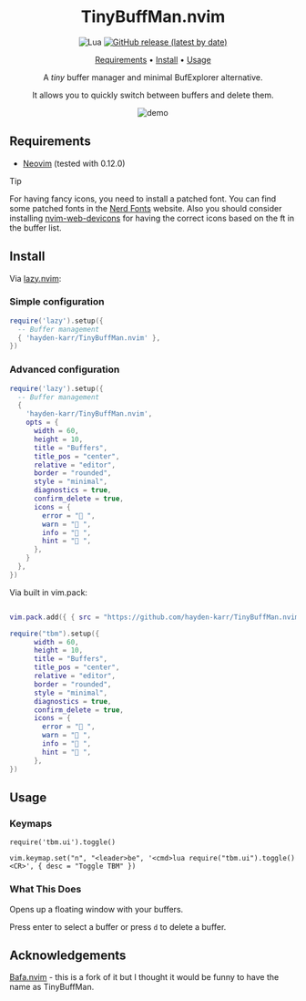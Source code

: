 <div align="center">

# TinyBuffMan.nvim

![Lua](https://img.shields.io/badge/Made%20with%20Lua-blueviolet.svg?style=for-the-badge&logo=lua)
[![GitHub release (latest by date)](https://img.shields.io/github/v/release/mistweaverco/bafa.nvim?style=for-the-badge)](https://github.com/mistweaverco/bafa.nvim/releases/latest)

[Requirements](#requirements) • [Install](#install) • [Usage](#usage)

<p></p>

A _tiny_ buffer manager and minimal BufExplorer alternative.

It allows you to quickly switch between buffers and delete them.

<p></p>

![demo](demo.png)

<p></p>

</div>

## Requirements

- [Neovim](https://github.com/neovim/neovim) (tested with 0.12.0)

> [!TIP]
> For having fancy icons, you need to install a patched font.
> You can find some patched fonts in the [Nerd Fonts](https://www.nerdfonts.com/) website.
> Also you should consider installing [nvim-web-devicons](https://github.com/nvim-tree/nvim-web-devicons)
> for having the correct icons based on the ft in the buffer list.

## Install

Via [lazy.nvim](https://github.com/folke/lazy.nvim):

### Simple configuration

```lua
require('lazy').setup({
  -- Buffer management
  { 'hayden-karr/TinyBuffMan.nvim' },
})
```

### Advanced configuration

```lua
require('lazy').setup({
  -- Buffer management
  {
    'hayden-karr/TinyBuffMan.nvim',
    opts = {
      width = 60,
      height = 10,
      title = "Buffers",
      title_pos = "center",
      relative = "editor",
      border = "rounded",
      style = "minimal",
      diagnostics = true,
      confirm_delete = true,
      icons = {
        error = " ",
        warn = " ",
        info = " ",
        hint = " ",
      },
    }
  },
})
```

Via built in vim.pack:

```lua

vim.pack.add({ { src = "https://github.com/hayden-karr/TinyBuffMan.nvim" } })

require("tbm").setup({
      width = 60,
      height = 10,
      title = "Buffers",
      title_pos = "center",
      relative = "editor",
      border = "rounded",
      style = "minimal",
      diagnostics = true,
      confirm_delete = true,
      icons = {
        error = " ",
        warn = " ",
        info = " ",
        hint = " ",
      },
})
```

## Usage

### Keymaps

`require('tbm.ui').toggle()`

`vim.keymap.set("n", "<leader>be", '<cmd>lua require("tbm.ui").toggle()<CR>', { desc = "Toggle TBM" })`

### What This Does

Opens up a floating window with your buffers.

Press enter to select a buffer or press `d` to delete a buffer.

## Acknowledgements

[Bafa.nvim](https://github.com/mistweaverco/bafa.nvim) - this is a fork of it but I thought it would be
funny to have the name as TinyBuffMan.
